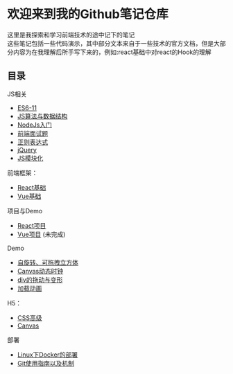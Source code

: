 # 欢迎来到我的Github笔记仓库

这里是我探索和学习前端技术的途中记下的笔记  
这些笔记包括一些代码演示，其中部分文本来自于一些技术的官方文档，但是大部分内容为在我理解后所手写下来的，例如:react基础中对react的Hook的理解


## 目录
JS相关
* [ES6-11](./ES6-11)
* [JS算法与数据结构](./JS算法与数据结构)
* [NodeJs入门](./NodeJs)
* [前端面试题](./前端面试题)
* [正则表达式](./正则表达式)
* [jQuery](./jQuery)
* [JS模块化](./JavaScript%20modularization)

前端框架：
* [React基础](./React基础)
* [Vue基础](./Vue)

项目与Demo
* [React项目](./cube_dev_document) 
* [Vue项目](./Vue项目) (未完成)

Demo
* [自旋转、可拖拽立方体](https://mrreeese.github.io/proxy/web/Cube3Dv2)
* [Canvas动态时钟](https://mrreeese.github.io/proxy/web/Canvas/clock)
* [div的拖动与变形](https://mrreeese.github.io/webpage-demos/drag-resize)
* [加载动画](https://mrreeese.github.io/webpage-demos/loading-animation)

H5：
* [CSS高级](./cssNode)
* [Canvas](./Canvas)

部署
* [Linux下Docker的部署](./Docker部署)
* [Git使用指南以及机制](./Git)
